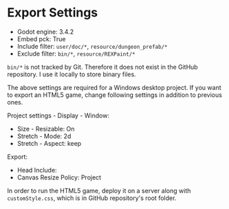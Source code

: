 # Export Settings

* Godot engine: 3.4.2
* Embed pck: True
* Include filter: `user/doc/*`, `resource/dungeon_prefab/*`
* Exclude filter: `bin/*`, `resource/REXPaint/*`

`bin/*` is not tracked by Git. Therefore it does not exist in the GitHub repository. I use it locally to store binary files.

The above settings are required for a Windows desktop project. If you want to export an HTML5 game, change following settings in addition to previous ones.

Project settings - Display - Window:

* Size - Resizable: On
* Stretch - Mode: 2d
* Stretch - Aspect: keep

Export:

* Head Include: <link rel="stylesheet" href="customStyle.css">
* Canvas Resize Policy: Project

In order to run the HTML5 game, deploy it on a server along with `customStyle.css`, which is in GitHub repository's root folder.
